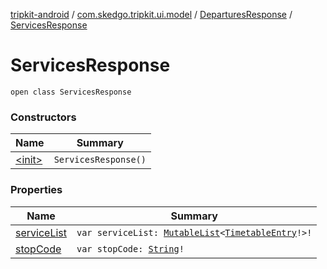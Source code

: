 [tripkit-android](../../../index.md) / [com.skedgo.tripkit.ui.model](../../index.md) / [DeparturesResponse](../index.md) / [ServicesResponse](./index.md)

# ServicesResponse

`open class ServicesResponse`

### Constructors

| Name | Summary |
|---|---|
| [&lt;init&gt;](-init-.md) | `ServicesResponse()` |

### Properties

| Name | Summary |
|---|---|
| [serviceList](service-list.md) | `var serviceList: `[`MutableList`](https://kotlinlang.org/api/latest/jvm/stdlib/kotlin.collections/-mutable-list/index.html)`<`[`TimetableEntry`](../../-timetable-entry/index.md)`!>!` |
| [stopCode](stop-code.md) | `var stopCode: `[`String`](https://kotlinlang.org/api/latest/jvm/stdlib/kotlin/-string/index.html)`!` |
